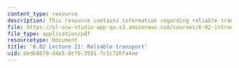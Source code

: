 ```yaml
---
content_type: resource
description: This resource contains information regarding reliable transport.
file: https://ol-ocw-studio-app-qa.s3.amazonaws.com/courses/6-02-introduction-to-eecs-ii-digital-communication-systems-fall-2012/dedb8679d4e58cf635917c1c726fa4ee_MIT6_02F12_lec21.pdf
file_type: application/pdf
resourcetype: Document
title: '6.02 Lecture 21: Reliable transport'
uid: dedb8679-d4e5-8cf6-3591-7c1c726fa4ee
---
```

